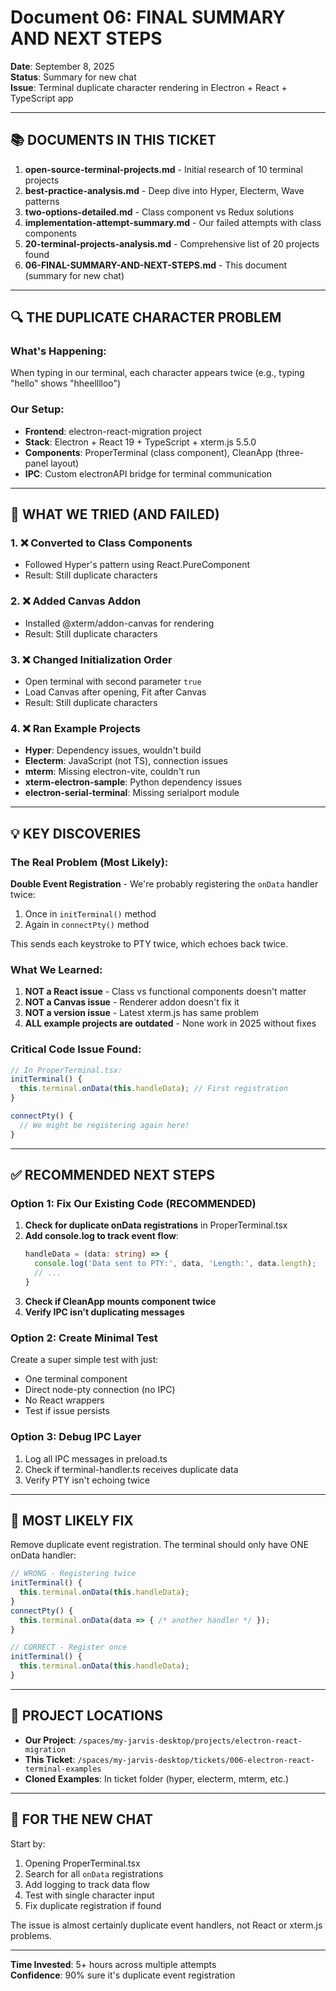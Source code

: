 # Document 06: FINAL SUMMARY AND NEXT STEPS

**Date**: September 8, 2025  
**Status**: Summary for new chat  
**Issue**: Terminal duplicate character rendering in Electron + React + TypeScript app

---

## 📚 DOCUMENTS IN THIS TICKET

1. **open-source-terminal-projects.md** - Initial research of 10 terminal projects
2. **best-practice-analysis.md** - Deep dive into Hyper, Electerm, Wave patterns
3. **two-options-detailed.md** - Class component vs Redux solutions
4. **implementation-attempt-summary.md** - Our failed attempts with class components
5. **20-terminal-projects-analysis.md** - Comprehensive list of 20 projects found
6. **06-FINAL-SUMMARY-AND-NEXT-STEPS.md** - This document (summary for new chat)

---

## 🔍 THE DUPLICATE CHARACTER PROBLEM

### What's Happening:
When typing in our terminal, each character appears twice (e.g., typing "hello" shows "hheelllloo")

### Our Setup:
- **Frontend**: electron-react-migration project
- **Stack**: Electron + React 19 + TypeScript + xterm.js 5.5.0
- **Components**: ProperTerminal (class component), CleanApp (three-panel layout)
- **IPC**: Custom electronAPI bridge for terminal communication

---

## 🧪 WHAT WE TRIED (AND FAILED)

### 1. ❌ **Converted to Class Components**
- Followed Hyper's pattern using React.PureComponent
- Result: Still duplicate characters

### 2. ❌ **Added Canvas Addon**
- Installed @xterm/addon-canvas for rendering
- Result: Still duplicate characters

### 3. ❌ **Changed Initialization Order**
- Open terminal with second parameter `true`
- Load Canvas after opening, Fit after Canvas
- Result: Still duplicate characters

### 4. ❌ **Ran Example Projects**
- **Hyper**: Dependency issues, wouldn't build
- **Electerm**: JavaScript (not TS), connection issues
- **mterm**: Missing electron-vite, couldn't run
- **xterm-electron-sample**: Python dependency issues
- **electron-serial-terminal**: Missing serialport module

---

## 💡 KEY DISCOVERIES

### The Real Problem (Most Likely):
**Double Event Registration** - We're probably registering the `onData` handler twice:
1. Once in `initTerminal()` method
2. Again in `connectPty()` method

This sends each keystroke to PTY twice, which echoes back twice.

### What We Learned:
1. **NOT a React issue** - Class vs functional components doesn't matter
2. **NOT a Canvas issue** - Renderer addon doesn't fix it
3. **NOT a version issue** - Latest xterm.js has same problem
4. **ALL example projects are outdated** - None work in 2025 without fixes

### Critical Code Issue Found:
```typescript
// In ProperTerminal.tsx:
initTerminal() {
  this.terminal.onData(this.handleData); // First registration
}

connectPty() {
  // We might be registering again here!
}
```

---

## ✅ RECOMMENDED NEXT STEPS

### Option 1: Fix Our Existing Code (RECOMMENDED)
1. **Check for duplicate onData registrations** in ProperTerminal.tsx
2. **Add console.log to track event flow**:
   ```typescript
   handleData = (data: string) => {
     console.log('Data sent to PTY:', data, 'Length:', data.length);
     // ...
   }
   ```
3. **Check if CleanApp mounts component twice**
4. **Verify IPC isn't duplicating messages**

### Option 2: Create Minimal Test
Create a super simple test with just:
- One terminal component
- Direct node-pty connection (no IPC)
- No React wrappers
- Test if issue persists

### Option 3: Debug IPC Layer
1. Log all IPC messages in preload.ts
2. Check if terminal-handler.ts receives duplicate data
3. Verify PTY isn't echoing twice

---

## 🎯 MOST LIKELY FIX

Remove duplicate event registration. The terminal should only have ONE onData handler:

```typescript
// WRONG - Registering twice
initTerminal() {
  this.terminal.onData(this.handleData);
}
connectPty() {
  this.terminal.onData(data => { /* another handler */ });
}

// CORRECT - Register once
initTerminal() {
  this.terminal.onData(this.handleData);
}
```

---

## 📂 PROJECT LOCATIONS

- **Our Project**: `/spaces/my-jarvis-desktop/projects/electron-react-migration`
- **This Ticket**: `/spaces/my-jarvis-desktop/tickets/006-electron-react-terminal-examples`
- **Cloned Examples**: In ticket folder (hyper, electerm, mterm, etc.)

---

## 🚀 FOR THE NEW CHAT

Start by:
1. Opening ProperTerminal.tsx
2. Search for all `onData` registrations
3. Add logging to track data flow
4. Test with single character input
5. Fix duplicate registration if found

The issue is almost certainly duplicate event handlers, not React or xterm.js problems.

---

**Time Invested**: 5+ hours across multiple attempts  
**Confidence**: 90% sure it's duplicate event registration